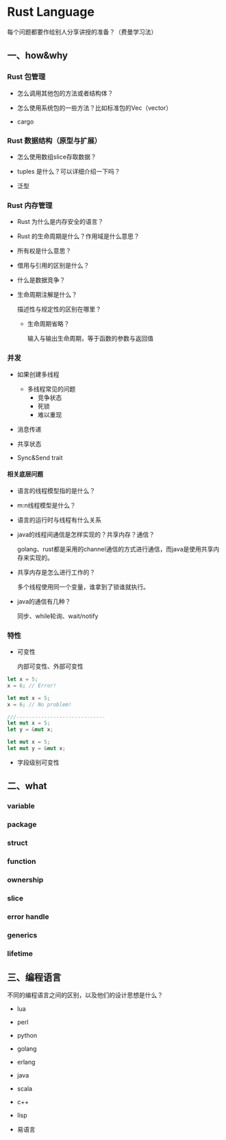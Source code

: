 # Rust Language

每个问题都要作给别人分享讲授的准备？（费曼学习法）

## 一、how&why

###  Rust 包管理

* 怎么调用其他包的方法或者结构体？
  
* 怎么使用系统包的一些方法？比如标准包的Vec（vector）

* cargo

### Rust 数据结构（原型与扩展）  

* 怎么使用数组slice存取数据？

* tuples 是什么？可以详细介绍一下吗？

* 泛型

### Rust 内存管理  

* Rust 为什么是内存安全的语言？

* Rust 的生命周期是什么？作用域是什么意思？

* 所有权是什么意思？

* 借用与引用的区别是什么？

* 什么是数据竞争？

* 生命周期注解是什么？

   描述性与规定性的区别在哪里？

  * 生命周期省略？

    输入与输出生命周期，等于函数的参数与返回值

### 并发

* 如果创建多线程

  * 多线程常见的问题
    * 竞争状态
    * 死锁
    * 难以重现

  

* 消息传递

* 共享状态

* Sync&Send trait

#### 相关底层问题

* 语言的线程模型指的是什么？

* m:n线程模型是什么？

* 语言的运行时与线程有什么关系

* java的线程间通信是怎样实现的？共享内存？通信？

  golang、rust都是采用的channel通信的方式进行通信，而java是使用共享内存来实现的。

* 共享内存是怎么进行工作的？

  多个线程使用同一个变量，谁拿到了锁谁就执行。

* java的通信有几种？

  同步、while轮询、wait/notify



### 特性

* 可变性

  内部可变性、外部可变性

```rust
let x = 5;
x = 6; // Error!

let mut x = 5;
x = 6; // No problem!

///-----------------------------
let mut x = 5;
let y = &mut x;

let mut x = 5;
let mut y = &mut x;
```

* 字段级别可变性





## 二、what

### variable

### package

### struct

### function

### ownership

### slice

### error handle

### generics

### lifetime








## 三、编程语言

不同的编程语言之间的区别，以及他们的设计思想是什么？

* lua

* perl

* python

* golang

* erlang

* java

* scala

* c++

* lisp

* 易语言

  

  